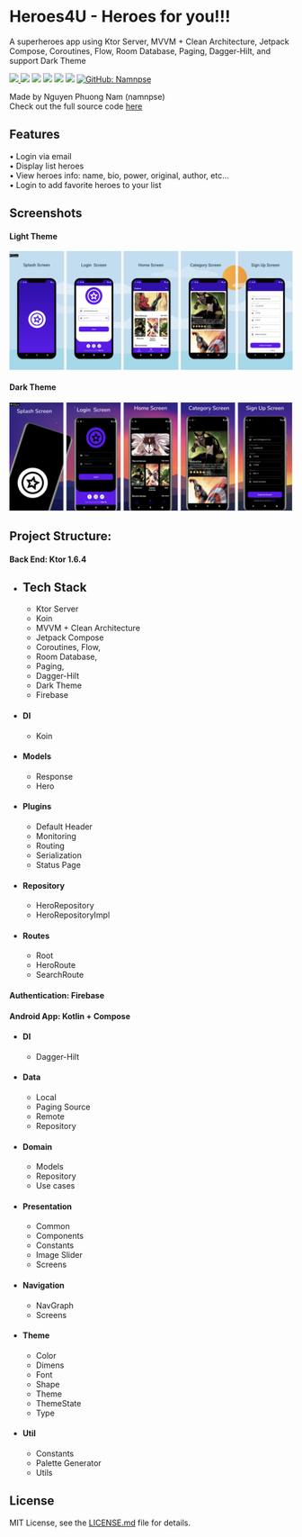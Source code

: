 # Heroes4U - Heroes for you!!!
A superheroes app using Ktor Server, MVVM + Clean Architecture, Jetpack Compose, Coroutines, Flow, Room Database, Paging, Dagger-Hilt, and support Dark Theme

<p>
  <a href="https://github.com/namnpse/superheroes-app">
    <img src="https://img.shields.io/github/stars/namnpse/superheroes-app?logo=github" />
  </a>
  <img src="https://img.shields.io/github/license/namnpse/superheroes-app?logo=github" />
  <img src="https://img.shields.io/badge/compose-1.3.1-blue.svg" />
  <img src="https://img.shields.io/badge/java-11-blue.svg" />
  <img src="https://img.shields.io/badge/kotlin-1.7.10-blue.svg" />
  <img src="https://img.shields.io/badge/ktor-v1.6.4-blue.svg" />
  <a href="https://github.com/namnpse">
    <img alt="GitHub: Namnpse" src="https://img.shields.io/github/followers/namnpse?label=Follow&style=social" target="_blank" />
  </a>
</p>

Made by Nguyen Phuong Nam (namnpse)<br>
Check out the full source code [here](https://github.com/namnpse/superheroes-app/)

## Features

• Login via email<br>
• Display list heroes<br>
• View heroes info: name, bio, power, original, author, etc...<br>
• Login to add favorite heroes to your list<br>

## Screenshots

#### Light Theme

![Light Theme](https://github.com/namnpse/superheroes-app/blob/dev/screenshots/heroes4u-light-theme.png)

#### Dark Theme

![Dark Theme](https://github.com/namnpse/superheroes-app/blob/dev/screenshots/heroes4u-dark-theme.png)

## Project Structure:
#### Back End: Ktor 1.6.4
<!-- 1. First ordered list item
2. Another item
⋅⋅* Unordered sub-list. 
1. Actual numbers don't matter, just that it's a number
⋅⋅1. Ordered sub-list
4. And another item.

⋅⋅⋅You can have properly indented paragraphs within list items. Notice the blank line above, and the leading spaces (at least one, but we'll use three here to also align the raw Markdown).

⋅⋅⋅To have a line break without a paragraph, you will need to use two trailing spaces.⋅⋅
⋅⋅⋅Note that this line is separate, but within the same paragraph.⋅⋅
⋅⋅⋅(This is contrary to the typical GFM line break behaviour, where trailing spaces are not required.)

*^ Unordered list can use asterisks
- Or minuses
+ Or pluses
+ Or pluses -->
* ## Tech Stack
  * Ktor Server
  * Koin
  * MVVM + Clean Architecture
  * Jetpack Compose
  * Coroutines, Flow, 
  * Room Database, 
  * Paging, 
  * Dagger-Hilt
  * Dark Theme
  * Firebase
* #### DI
  * Koin
* #### Models
  * Response
  * Hero
* #### Plugins
  * Default Header
  * Monitoring
  * Routing
  * Serialization
  * Status Page
* #### Repository
  * HeroRepository
  * HeroRepositoryImpl
* #### Routes
  * Root
  * HeroRoute
  * SearchRoute

#### Authentication: Firebase

#### Android App: Kotlin + Compose

* #### DI
  * Dagger-Hilt
* #### Data
  * Local
  * Paging Source
  * Remote
  * Repository
* #### Domain
  * Models
  * Repository
  * Use cases
* #### Presentation
  * Common
  * Components
  * Constants
  * Image Slider
  * Screens
* #### Navigation
  * NavGraph
  * Screens
* #### Theme
  * Color
  * Dimens
  * Font
  * Shape
  * Theme
  * ThemeState
  * Type
* #### Util
  * Constants
  * Palette Generator
  * Utils

## License

MIT License, see the [LICENSE.md](https://github.com/namnpse/superheroes-app/blob/master/LICENSE) file for details.
